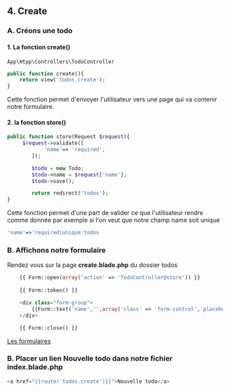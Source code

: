## 4. Create
### A. Créons une todo

#### 1. La fonction create()

```
App\Htpp\Controllers\TodoController
```

```php
public function create(){
    return view('todos.create');
}
```
Cette fonction permet d'envoyer l'utilisateur vers une page qui va contenir notre formulaire.

#### 2. la fonction store()

```php
public function store(Request $request){
     $request->validate([
            'name'=> 'required',
        ]);

        $todo = new Todo;
        $todo->name = $request['name'];
        $todo->save();

        return redirect('todos');
}
```

Cette fonction permet d'une part de valider ce que l'utilisateur rendre comme donnée
par exemple si l'on veut que notre champ name soit unique

```php
'name'=>'required|unique:todos
```

### B. Affichons notre formulaire
Rendez vous sur la page **create.blade.php** du dossier todos

```php
    {{ Form::open(array('action' => 'TodoController@store')) }}
    
    {{ Form::token() }}

    <div class="form-group">
        {{Form::text('name','',array('class' => 'form-control','placeholder'=>'Votre todo'))}}
    </div>

    {{ Form::close() }}
```

[Les formulaires](https://github.com/pierrenoel/Laravel/blob/master/Les%20formulaires.md)

### B. Placer un lien **Nouvelle todo** dans notre fichier **index.blade.php**

```php
<a href="{{route('todos.create')}}">Nouvelle todo</a>
```



